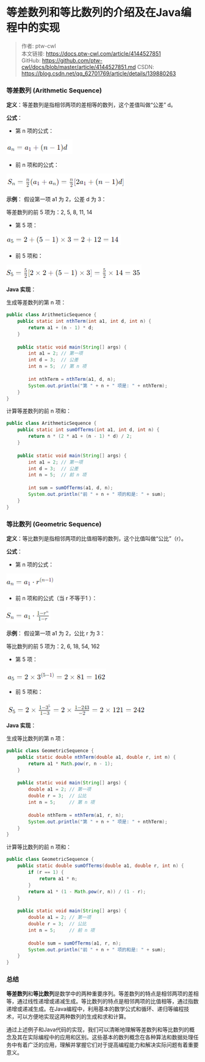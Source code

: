 # 等差数列和等比数列的介绍及在Java编程中的实现

> 作者: ptw-cwl    
本文链接: https://docs.ptw-cwl.com/article/4144527851   
GitHub: https://github.com/ptw-cwl/docs/blob/master/article/4144527851.md
CSDN: https://blog.csdn.net/qq_62701769/article/details/139880263

### 等差数列 (Arithmetic Sequence)

**定义**：等差数列是指相邻两项的差相等的数列，这个差值叫做“公差” d。

**公式**：
- 第 n 项的公式：

![01](img/4144527851/01.png)

- 前 n 项和的公式：

 ![02](img/4144527851/02.png)

**示例**：
假设第一项 a1 为 2，公差 d 为 3：

等差数列的前 5 项为：2, 5, 8, 11, 14
- 第 5 项：

![03](img/4144527851/03.png)
- 前 5 项和：

 ![04](img/4144527851/04.png)


**Java 实现**：

生成等差数列的第 n 项：
```java
public class ArithmeticSequence {
    public static int nthTerm(int a1, int d, int n) {
        return a1 + (n - 1) * d;
    }

    public static void main(String[] args) {
        int a1 = 2; // 第一项
        int d = 3;  // 公差
        int n = 5;  // 第 n 项

        int nthTerm = nthTerm(a1, d, n);
        System.out.println("第 " + n + " 项是: " + nthTerm);
    }
}
```

计算等差数列的前 n  项和：
```java
public class ArithmeticSequence {
    public static int sumOfTerms(int a1, int d, int n) {
        return n * (2 * a1 + (n - 1) * d) / 2;
    }

    public static void main(String[] args) {
        int a1 = 2; // 第一项
        int d = 3;  // 公差
        int n = 5;  // 前 n 项

        int sum = sumOfTerms(a1, d, n);
        System.out.println("前 " + n + " 项的和是: " + sum);
    }
}
```

### 等比数列 (Geometric Sequence)

**定义**：等比数列是指相邻两项的比值相等的数列，这个比值叫做“公比”（r）。

**公式**：
- 第  n  项的公式：

![05](img/4144527851/05.png)

- 前  n  项和的公式（当  r 不等于1 ）：

![06](img/4144527851/06.png)


**示例**：
假设第一项 a1 为 2，公比 r 为 3：

等比数列的前 5 项为：2, 6, 18, 54, 162
- 第 5 项：

![07](img/4144527851/07.png)

- 前 5 项和：

![08](img/4144527851/08.png)


**Java 实现**：

生成等比数列的第 n  项：
```java
public class GeometricSequence {
    public static double nthTerm(double a1, double r, int n) {
        return a1 * Math.pow(r, n - 1);
    }

    public static void main(String[] args) {
        double a1 = 2; // 第一项
        double r = 3;  // 公比
        int n = 5;     // 第 n 项

        double nthTerm = nthTerm(a1, r, n);
        System.out.println("第 " + n + " 项是: " + nthTerm);
    }
}
```

计算等比数列的前 n 项和：
```java
public class GeometricSequence {
    public static double sumOfTerms(double a1, double r, int n) {
        if (r == 1) {
            return a1 * n;
        }
        return a1 * (1 - Math.pow(r, n)) / (1 - r);
    }

    public static void main(String[] args) {
        double a1 = 2; // 第一项
        double r = 3;  // 公比
        int n = 5;     // 前 n 项

        double sum = sumOfTerms(a1, r, n);
        System.out.println("前 " + n + " 项的和是: " + sum);
    }
}
```

### 总结

**等差数列**和**等比数列**是数学中的两种重要序列。等差数列的特点是相邻两项的差相等，通过线性递增或递减生成。等比数列的特点是相邻两项的比值相等，通过指数递增或递减生成。在Java编程中，利用基本的数学公式和循环、递归等编程技术，可以方便地实现这两种数列的生成和求和计算。

通过上述例子和Java代码的实现，我们可以清晰地理解等差数列和等比数列的概念及其在实际编程中的应用和区别。这些基本的数列概念在各种算法和数据处理任务中有着广泛的应用，理解并掌握它们对于提高编程能力和解决实际问题有着重要意义。
